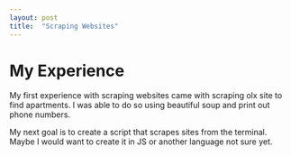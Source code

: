 ```yaml
---
layout: post
title:  "Scraping Websites"
---
```


# My Experience

My first experience with scraping websites came with scraping olx site to find apartments. I was able to do so using beautiful soup and print out phone numbers. 


My next goal is to create a script that scrapes sites from the terminal. Maybe I would want to create it in JS or another language not sure yet.